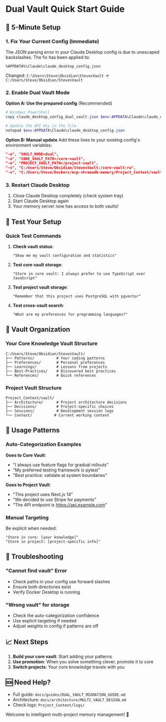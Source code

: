 # Dual Vault Quick Start Guide

## 🚀 5-Minute Setup

### 1. Fix Your Current Config (Immediate)

The JSON parsing error in your Claude Desktop config is due to unescaped backslashes. The fix has been applied to:
```
%APPDATA%\Claude\claude_desktop_config.json
```

Changed: `C:\Users\Steve\Obsidian\StevesVault` → `C:/Users/Steve/Obsidian/StevesVault`

### 2. Enable Dual Vault Mode

**Option A: Use the prepared config** (Recommended)
```powershell
# Windows PowerShell
copy claude_desktop_config_dual_vault.json $env:APPDATA\Claude\claude_desktop_config.json

# Update the API key in the file
notepad $env:APPDATA\Claude\claude_desktop_config.json
```

**Option B: Manual update**
Add these lines to your existing config's environment variables:
```json
"-e", "VAULT_MODE=dual",
"-e", "CORE_VAULT_PATH=/core-vault",
"-e", "PROJECT_VAULT_PATH=/project-vault",
"-v", "C:/Users/Steve/Obsidian/StevesVault:/core-vault:rw",
"-v", "C:/Users/Steve/Dockers/mcp-chromadb-memory/Project_Context/vault:/project-vault:rw",
```

### 3. Restart Claude Desktop

1. Close Claude Desktop completely (check system tray)
2. Start Claude Desktop again
3. Your memory server now has access to both vaults!

## 🧪 Test Your Setup

### Quick Test Commands

1. **Check vault status**:
   ```
   "Show me my vault configuration and statistics"
   ```

2. **Test core vault storage**:
   ```
   "Store in core vault: I always prefer to use TypeScript over JavaScript"
   ```

3. **Test project vault storage**:
   ```
   "Remember that this project uses PostgreSQL with pgvector"
   ```

4. **Test cross-vault search**:
   ```
   "What are my preferences for programming languages?"
   ```

## 📁 Vault Organization

### Your Core Knowledge Vault Structure
```
C:/Users/Steve/Obsidian/StevesVault/
├── Patterns/          # Your coding patterns
├── Preferences/       # Personal preferences
├── Learnings/         # Lessons from projects
├── Best-Practices/    # Discovered best practices
└── References/        # Quick references
```

### Project Vault Structure
```
Project_Context/vault/
├── Architecture/      # Project architecture decisions
├── Decisions/         # Project-specific choices
├── Sessions/          # Development session logs
└── Context/          # Current working context
```

## 🎯 Usage Patterns

### Auto-Categorization Examples

**Goes to Core Vault**:
- "I always use feature flags for gradual rollouts"
- "My preferred testing framework is pytest"
- "Best practice: validate at system boundaries"

**Goes to Project Vault**:
- "This project uses Next.js 14"
- "We decided to use Stripe for payments"
- "The API endpoint is https://api.example.com"

### Manual Targeting

Be explicit when needed:
```
"Store in core: [your knowledge]"
"Store in project: [project-specific info]"
```

## 🔧 Troubleshooting

### "Cannot find vault" Error
- Check paths in your config use forward slashes
- Ensure both directories exist
- Verify Docker Desktop is running

### "Wrong vault" for storage
- Check the auto-categorization confidence
- Use explicit targeting if needed
- Adjust weights in config if patterns are off

## 📈 Next Steps

1. **Build your core vault**: Start adding your patterns
2. **Use promotion**: When you solve something clever, promote it to core
3. **Switch projects**: Your core knowledge travels with you

## 🆘 Need Help?

- Full guide: `docs/guides/DUAL_VAULT_MIGRATION_GUIDE.md`
- Architecture: `docs/architecture/MULTI_VAULT_DESIGN.md`
- Check logs: `Project_Context/logs/`

Welcome to intelligent multi-project memory management! 🎉